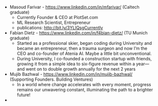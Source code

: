 - Masoud Farivar - https://www.linkedin.com/in/mfarivar/ (Caltech graduate)
	- Currently Founder & CEO at PlotSet.com
	- ML Research Scientist, Entrepreneur
	- publications: http://bit.ly/3YLIQsgCurrently
- Fabian Dietz - https://www.linkedin.com/in/f4bian-dietz/ (TU Munich graduate)
	- Started as a professional skier, began coding during University and became an entrepreneur, then a trauma surgeon and now I’m the CEO and co-founder of Atenia AI. Maybe a little bit unconventional.
	- During University, I co-founded a construction startup with friends, growing it from a simple idea to six-figure revenue within a year— and went on to double growth annually for the next 2 years
- Mujib Bazhwal - https://www.linkedin.com/in/mujib-bazhwal/ (Supporting Founders. Building Ventures)
	- In a world where change accelerates with every moment, progress remains our unwavering constant, illuminating the path to a brighter future!
- 